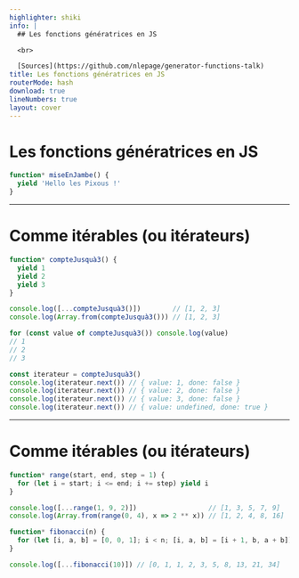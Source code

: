 ```yaml
---
highlighter: shiki
info: |
  ## Les fonctions génératrices en JS

  <br>

  [Sources](https://github.com/nlepage/generator-functions-talk)
title: Les fonctions génératrices en JS
routerMode: hash
download: true
lineNumbers: true
layout: cover
---
```


# Les fonctions génératrices en JS

```js
function* miseEnJambe() {
  yield 'Hello les Pixous !'
}
```

<style>
code {
  @apply text-lg
}
</style>

<!--
## Plan
 - Comme itérables
 - Les syntaxes (fonctions/méthodes, fonctions/méthodes asynchrones, yield, yield*, computed property)
 - Les générateurs
 - Comme code (défaut: contamination comme async/await)
 - Les runners/schedulers (task.js LOL, redux-saga, effection, cuillere!)
 - Aller plus loin (effets algébriques)
-->

---

# Comme itérables (ou itérateurs)

```js {1-5|1-5,7-8|1-5,10-13|1-5,15-19|all}
function* compteJusquà3() {
  yield 1
  yield 2
  yield 3
}

console.log([...compteJusquà3()])        // [1, 2, 3]
console.log(Array.from(compteJusquà3())) // [1, 2, 3]

for (const value of compteJusquà3()) console.log(value)
// 1
// 2
// 3

const iterateur = compteJusquà3()
console.log(iterateur.next()) // { value: 1, done: false }
console.log(iterateur.next()) // { value: 2, done: false }
console.log(iterateur.next()) // { value: 3, done: false }
console.log(iterateur.next()) // { value: undefined, done: true }
```

---

# Comme itérables (ou itérateurs)

```js {-6|8-|all}
function* range(start, end, step = 1) {
  for (let i = start; i <= end; i += step) yield i
}

console.log([...range(1, 9, 2)])                  // [1, 3, 5, 7, 9]
console.log(Array.from(range(0, 4), x => 2 ** x)) // [1, 2, 4, 8, 16]

function* fibonacci(n) {
  for (let [i, a, b] = [0, 0, 1]; i < n; [i, a, b] = [i + 1, b, a + b]) yield a
}

console.log([...fibonacci(10)]) // [0, 1, 1, 2, 3, 5, 8, 13, 21, 34]
```

<style>
code {
  @apply text-base
}
</style>
